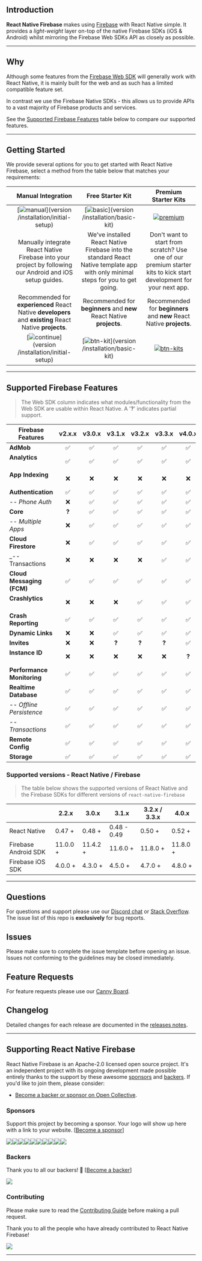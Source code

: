 ## Introduction

**React Native Firebase** makes using [Firebase](http://firebase.com) with React Native simple. It provides a _light-weight_ layer on-top of the native Firebase SDKs (iOS & Android) whilst mirroring the Firebase Web SDKs API as closely as possible.

---

## Why 

Although some features from the [Firebase Web SDK](https://www.npmjs.com/package/firebase) will generally work with React Native, it is mainly built for the web and as such has a limited compatible feature set.

In contrast we use the Firebase Native SDKs - this allows us to provide APIs to a vast majority of Firebase products and services.

See the [Supported Firebase Features](#Supported-Firebase-Features) table below to compare our supported features.

---

## Getting Started

We provide several options for you to get started with React Native Firebase, select a method from the table below that matches your requirements:

|  | Manual Integration  | Free Starter Kit | Premium Starter Kits |
|:---:|:-------------------:|:-----------------:|:--------------------:|
|  | [![manual][manual]](version /installation/initial-setup) | [![basic][basic]](version /installation/basic-kit) | [![premium][premium]](/kits) |
|  | Manually integrate React Native Firebase into your project by following our Android and iOS setup guides. | We've installed React Native Firebase into the standard React Native template app with only minimal steps for you to get going.      | Don't want to start from scratch? Use one of our premium starter kits to kick start development for your next app. |
|  | Recommended for **experienced** React Native **developers** and **existing** React Native **projects**. | Recommended for **beginners** and **new** React Native **projects**. | Recommended for **beginners** and **new** React Native **projects**. |
|  | [![continue][btn-guide]](version /installation/initial-setup) | [![btn-kit][btn-kit]](version /installation/basic-kit) | [![btn-kits][btn-kits]](/kits) |

---

## Supported Firebase Features
> The Web SDK column indicates what modules/functionality from the Web SDK are usable within React Native. A '**?**' indicates partial support.

| Firebase Features          | v2.x.x | v3.0.x | v3.1.x | v3.2.x | v3.3.x | v4.0.x | Web SDK |
| -------------------------- | :----: | :----: | :----: | :----: | :----: | :----: | :-----: |
| **AdMob**                  |   ✅   |   ✅   |   ✅   |   ✅   |   ✅   |   ✅   |   ❌   |
| **Analytics**              |   ✅   |   ✅   |   ✅   |   ✅   |   ✅   |   ✅   |   ❌   |
| **App Indexing**           |   ❌   |   ❌   |   ❌   |   ❌   |   ❌   |   ❌   |   ❌   |
| **Authentication**         |   ✅   |   ✅   |   ✅   |   ✅   |   ✅   |   ✅   |   ✅   |
| _-- Phone Auth_            |   ❌   |   ✅   |   ✅   |   ✅   |   ✅   |   ✅   |   ❌   |
| **Core**                   | **?**  |   ✅   |   ✅   |   ✅   |   ✅   |   ✅   |   ✅   |
|  _-- Multiple Apps_        |   ❌   |   ✅   |   ✅   |   ✅   |   ✅   |   ✅   |   ✅   |
| **Cloud Firestore**        |   ❌   |   ✅   |   ✅   |   ✅   |   ✅   |   ✅   | **?**  |
|  _-- Transactions          |   ❌   |   ❌   |   ❌   |   ❌   |   ✅   |   ✅   |   ✅   |   
| **Cloud Messaging (FCM)**  |   ✅   |   ✅   |   ✅   |   ✅   |   ✅   |   ✅   | **?**  |
| **Crashlytics**            |   ❌   |   ❌   |   ❌   |   ✅   |   ✅   |   ✅   |   ❌   |
| **Crash Reporting**        |   ✅   |   ✅   |   ✅   |   ✅   |   ✅   |   ✅   |   ❌   |
| **Dynamic Links**          |   ❌   |   ❌   |   ✅   |   ✅   |   ✅   |   ✅   |   ❌   |
| **Invites**                |   ❌   |   ❌   | **?** |  **?** |  **?** |   ✅   |   ❌   |
| **Instance ID**            |   ❌   |   ❌   |   ❌   |   ❌   |   ❌   | **?** |   ❌   |
| **Performance Monitoring** |   ✅   |   ✅   |   ✅   |   ✅   |   ✅   |   ✅   |   ❌   |
| **Realtime Database**      |   ✅   |   ✅   |   ✅   |   ✅   |   ✅   |   ✅   |   ✅   |
| _-- Offline Persistence_   |   ✅   |   ✅   |   ✅   |   ✅   |   ✅   |   ✅   | **?**  |
| _-- Transactions_          |   ✅   |   ✅   |   ✅   |   ✅   |   ✅   |   ✅   |   ✅   |
| **Remote Config**          |   ✅   |   ✅   |   ✅   |   ✅   |   ✅   |   ✅   |   ❌   |
| **Storage**                |   ✅   |   ✅   |   ✅   |   ✅   |   ✅   |   ✅   | **?**  |


### Supported versions - React Native / Firebase

> The table below shows the supported versions of React Native and the Firebase SDKs for different versions of `react-native-firebase`

|                        | 2.2.x           | 3.0.x    |  3.1.x      |  3.2.x / 3.3.x  |  4.0.x   |
|------------------------|-----------------|----------|-------------|-----------------|----------|
| React Native           | 0.47 +          | 0.48 +   | 0.48 - 0.49 | 0.50 +          | 0.52 +   |
| Firebase Android SDK   | 11.0.0 +        | 11.4.2 + | 11.6.0 +    | 11.8.0 +        | 11.8.0 + |
| Firebase iOS SDK       | 4.0.0 +         | 4.3.0 +  | 4.5.0 +     | 4.7.0 +         | 4.8.0 +  |

---

## Questions

For questions and support please use our [Discord chat](https://discord.gg/C9aK28N) or [Stack Overflow](https://stackoverflow.com/questions/tagged/react-native-firebase). The issue list of this repo is **exclusively** for bug reports.

## Issues

Please make sure to complete the issue template before opening an issue. Issues not conforming to the guidelines may be closed immediately.

## Feature Requests

For feature requests please use our [Canny Board](http://invertase.link/requests).

## Changelog

Detailed changes for each release are documented in the [releases notes](https://github.com/invertase/react-native-firebase/releases).

---

## Supporting React Native Firebase

React Native Firebase is an Apache-2.0 licensed open source project. It's an independent project with its ongoing development made possible entirely thanks to the support by these awesome [sponsors](#sponsors) and [backers](#backers). If you'd like to join them, please consider:

- [Become a backer or sponsor on Open Collective](https://opencollective.com/react-native-firebase).

### Sponsors

Support this project by becoming a sponsor. Your logo will show up here with a link to your website. [[Become a sponsor](https://opencollective.com/react-native-firebase#sponsor)]

<a href="https://opencollective.com/react-native-firebase/sponsor/0/website" target="_blank"><img src="https://opencollective.com/react-native-firebase/sponsor/0/avatar.svg"></a><a href="https://opencollective.com/react-native-firebase/sponsor/1/website" target="_blank"><img src="https://opencollective.com/react-native-firebase/sponsor/1/avatar.svg"></a><a href="https://opencollective.com/react-native-firebase/sponsor/2/website" target="_blank"><img src="https://opencollective.com/react-native-firebase/sponsor/2/avatar.svg"></a><a href="https://opencollective.com/react-native-firebase/sponsor/3/website" target="_blank"><img src="https://opencollective.com/react-native-firebase/sponsor/3/avatar.svg"></a><a href="https://opencollective.com/react-native-firebase/sponsor/4/website" target="_blank"><img src="https://opencollective.com/react-native-firebase/sponsor/4/avatar.svg"></a><a href="https://opencollective.com/react-native-firebase/sponsor/5/website" target="_blank"><img src="https://opencollective.com/react-native-firebase/sponsor/5/avatar.svg"></a><a href="https://opencollective.com/react-native-firebase/sponsor/6/website" target="_blank"><img src="https://opencollective.com/react-native-firebase/sponsor/6/avatar.svg"></a><a href="https://opencollective.com/react-native-firebase/sponsor/7/website" target="_blank"><img src="https://opencollective.com/react-native-firebase/sponsor/7/avatar.svg"></a><a href="https://opencollective.com/react-native-firebase/sponsor/8/website" target="_blank"><img src="https://opencollective.com/react-native-firebase/sponsor/8/avatar.svg"></a><a href="https://opencollective.com/react-native-firebase/sponsor/9/website" target="_blank"><img src="https://opencollective.com/react-native-firebase/sponsor/9/avatar.svg"></a>

### Backers

Thank you to all our backers! 🙏 [[Become a backer](https://opencollective.com/react-native-firebase#backer)]

<a href="https://opencollective.com/react-native-firebase#backers" target="_blank"><img src="https://opencollective.com/react-native-firebase/backers.svg?width=890"></a>

### Contributing

Please make sure to read the [Contributing Guide](https://github.com/invertase/react-native-firebase/blob/master/CONTRIBUTING.md) before making a pull request.

Thank you to all the people who have already contributed to React Native Firebase!

<a href="graphs/contributors"><img src="https://opencollective.com/react-native-firebase/contributors.svg?width=890" /></a>

<hr>

[manual]: https://rnfirebase.io/static/media/docs-vector.cb67f7d6.png "Recommended for experienced React Native developers and existing React Native projects."
[basic]: https://rnfirebase.io/static/media/starter-project-vector.e45d010a.png "Recommended for beginners and new React Native projects."
[premium]: https://rnfirebase.io/static/media/premium-kits-vector.dc0245df.png "Recommended for beginners and new React Native projects."
[btn-guide]: https://i.imgur.com/Tmp5hku.png "View the integration guide"
[btn-kit]: https://i.imgur.com/N7GUGXo.png "Go to the basic starter kit repo"
[btn-kits]: https://i.imgur.com/1rmzlpV.png "Go to the basic starter kit repo"
